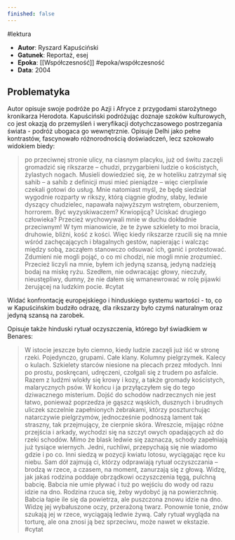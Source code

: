 ```yaml
---
finished: false
---
```

#lektura 
- **Autor**: Ryszard Kapuściński
- **Gatunek**: Reportaż, esej
- **Epoka**: [[Współczesność]] #epoka/współczesność 
- **Data**: 2004

## Problematyka
Autor opisuje swoje podróże po Azji i Afryce z przygodami starożytnego kronikarza Herodota. 
Kapuściński podróżując doznaje szoków kulturowych, co jest okazją do przemyśleń i weryfikacji dotychczasowego postrzegania świata - podróż ubogaca go wewnętrznie. 
Opisuje Delhi jako pełne kontrastów, fascynowało różnorodnością doświadczeń, lecz szokowało widokiem biedy:
> po przeciwnej stronie ulicy, na ciasnym placyku, już od świtu zaczęli gromadzić się rikszarze – chudzi, przygarbieni ludzie o kościstych, żylastych nogach. Musieli dowiedzieć się, że w hoteliku zatrzymał się sahib – a sahib z definicji musi mieć pieniądze – więc cierpliwie czekali gotowi do usług. Mnie natomiast myśl, że będę siedział wygodnie rozparty w rikszy, którą ciągnie głodny, słaby, ledwie dyszący chudzielec, napawała najwyższym wstrętem, oburzeniem, horrorem. Być wyzyskiwaczem? Krwiopijcą? Uciskać drugiego człowieka? Przecież wychowywali mnie w duchu dokładnie przeciwnym! W tym mianowicie, że te żywe szkielety to moi bracia, druhowie, bliźni, kość z kości. Więc kiedy rikszarze rzucili się na mnie wśród zachęcających i błagalnych gestów, napierając i walcząc między sobą, zacząłem stanowczo odsuwać ich, ganić i protestować. Zdumieni nie mogli pojąć, o co mi chodzi, nie mogli mnie zrozumieć. Przecież liczyli na mnie, byłem ich jedyną szansą, jedyną nadzieją bodaj na miskę ryżu. Szedłem, nie odwracając głowy, nieczuły, nieustępliwy, dumny, że nie dałem się wmanewrować w rolę pijawki żerującej na ludzkim pocie. #cytat 

Widać konfrontację europejskiego i hinduskiego systemu wartości - to, co w Kapuścińskim budziło odrazę, dla rikszarzy było czymś naturalnym oraz jedyną szansą na zarobek.

Opisuje także hinduski rytuał oczyszczenia, którego był świadkiem w Benares: 
> W istocie jeszcze było ciemno, kiedy ludzie zaczęli już iść w stronę rzeki. Pojedynczo, grupami. Całe klany. Kolumny pielgrzymek. Kalecy o kulach. Szkielety starców niesione na plecach przez młodych. Inni po prostu, poskręcani, udręczeni, czołgali się z trudem po asfalcie. Razem z ludźmi wlokły się krowy i kozy, a także gromady kościstych, malarycznych psów. W końcu i ja przyłączyłem się do tego dziwacznego misterium.
> Dojść do schodów nadrzecznych nie jest łatwo, ponieważ poprzedza je gąszcz wąskich, dusznych i brudnych uliczek szczelnie zapełnionych żebrakami, którzy poszturchując natarczywie pielgrzymów, jednocześnie podnoszą lament tak straszny, tak przejmujący, że cierpnie skóra. Wreszcie, mijając różne przejścia i arkady, wychodzi się na szczyt owych opadających aż do rzeki schodów. Mimo że blask ledwie się zaznacza, schody zapełniają już tysiące wiernych. Jedni, ruchliwi, przepychają się nie wiadomo gdzie i po co. Inni siedzą w pozycji kwiatu lotosu, wyciągając ręce ku niebu. Sam dół zajmują ci, którzy odprawiają rytuał oczyszczania – brodzą w rzece, a czasem, na moment, zanurzają się z głową. Widzę, jak jakaś rodzina poddaje obrządkowi oczyszczenia tęgą, pulchną babcię. Babcia nie umie pływać i tuż po wejściu do wody od razu idzie na dno. Rodzina rzuca się, żeby wydobyć ją na powierzchnię. Babcia łapie ile się da powietrza, ale puszczona znowu idzie na dno. Widzę jej wybałuszone oczy, przerażoną twarz. Ponownie tonie, znów szukają jej w rzece, wyciągają ledwie żywą. Cały rytuał wygląda na torturę, ale ona znosi ją bez sprzeciwu, może nawet w ekstazie. #cytat 
